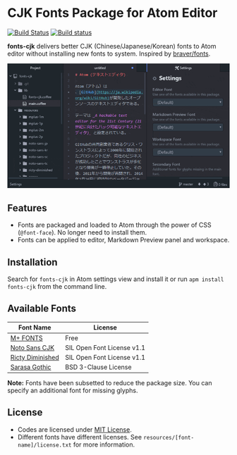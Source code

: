# CJK Fonts Package for Atom Editor

[![Build Status](https://travis-ci.org/jmlntw/atom-fonts-cjk.svg?branch=master)](https://travis-ci.org/jmlntw/atom-fonts-cjk)
[![Build status](https://ci.appveyor.com/api/projects/status/4oa8n75m8bf7dumw/branch/master?svg=true)](https://ci.appveyor.com/project/jmlntw/atom-fonts-cjk/branch/master)

**fonts-cjk** delivers better CJK (Chinese/Japanese/Korean) fonts to Atom editor without installing new fonts to system. Inspired by [braver/fonts](https://github.com/braver/fonts).

![A screenshot of fonts-cjk](https://raw.githubusercontent.com/jmlntw/atom-fonts-cjk/master/screenshot.gif)

## Features

* Fonts are packaged and loaded to Atom through the power of CSS (`@font-face`). No longer need to install them.
* Fonts can be applied to editor, Markdown Preview panel and workspace.

## Installation

Search for `fonts-cjk` in Atom settings view and install it or run `apm install fonts-cjk` from the command line.

## Available Fonts

| Font Name                                                        | License                    |
| ---------------------------------------------------------------- | -------------------------- |
| [M+ FONTS](https://mplus-fonts.osdn.jp/)                         | Free                       |
| [Noto Sans CJK](https://www.google.com/get/noto/help/cjk/)       | SIL Open Font License v1.1 |
| [Ricty Diminished](https://github.com/yascentur/RictyDiminished) | SIL Open Font License v1.1 |
| [Sarasa Gothic](https://github.com/be5invis/Sarasa-Gothic)       | BSD 3-Clause License       |

**Note:** Fonts have been subsetted to reduce the package size. You can specify an additional font for missing glyphs.

## License

* Codes are licensed under [MIT License](LICENSE.md).
* Different fonts have different licenses. See `resources/[font-name]/license.txt` for more information.
